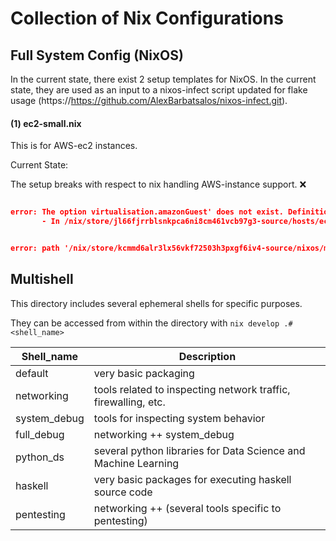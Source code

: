 # Collection of Nix Configurations

## Full System Config (NixOS)

In the current state, there exist 2 setup templates for NixOS.
In the current state, they are used as an input to a nixos-infect script updated for flake usage (https://https://github.com/AlexBarbatsalos/nixos-infect.git).

#### (1) ec2-small.nix
This is for AWS-ec2 instances. 

Current State:

The setup breaks with respect to nix handling AWS-instance support. ❌

```json

error: The option virtualisation.amazonGuest' does not exist. Definition values:
       - In /nix/store/jl66fjrrblsnkpca6ni8cm461vcb97g3-source/hosts/ec2-small.nix':
```

```json

error: path '/nix/store/kcmmd6alr3lx56vkf72503h3pxgf6iv4-source/nixos/modules/profiles/amazon-image.nix' does not exist
```


## Multishell

This directory includes several ephemeral shells for specific purposes.

They can be accessed from within the directory with ```nix develop .#<shell_name>```

| Shell_name | Description |
| --------   | -------     |
| default    | very basic packaging |
| networking | tools related to inspecting network traffic, firewalling, etc. |
| system_debug | tools for inspecting system behavior |
| full_debug | networking ++ system_debug |
| python_ds | several python libraries for Data Science and Machine Learning |
| haskell | very basic packages for executing haskell source code | 
| pentesting | networking ++ (several tools specific to pentesting) |

